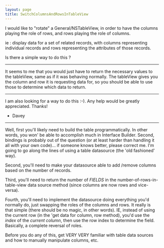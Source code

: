 ```yaml
---
layout: page
title: SwitchColumnsAndRowsInTableView
---
```


I would like to "rotate" a General/NSTableView, in order to have the columns playing the role of rows, and rows playing the role of columns.

ie : display data for a set of related records, with columns representing individual records and rows representing the attributes of those records.

Is there a simple way to do this ?

---- 

It seems to me that you would just have to return the necessary values to the tableView, same as if it was behaving normally. The tableView gives you the column and row it is requesting data for, so you should be able to use those to determine which data to return.

---- 

I am also looking for a way to do this :-). Any help would be greatly appreciated. Thanks!

- Davey

----

Well, first you'll likely need to build the table programmatically. In other words, you won' be able to accomplish much in Interface Builder. Second, bindings is probably out of the question (or at least harder than handling it all with your own code)... if someone knows better, please correct me. I'm going to go along the lines of using a table datasource (the 'old fashioned' way).

Second, you'll need to make your datasource able to add /remove columns based on the number of records. 

Third, you'll need to return the number of *FIELDS* in the number-of-rows-in-table-view data source method (since columns are now rows and vice-versa).

Fourth, you'll need to implement the datasource doing everything you'd normally do, just swapping the roles of the columns and rows. It really is that simple (there should be no magic, in other words). IE, instead of using the current row (in the 'get data for column, row method), you'd use the *index* of the *current column*, then use the row index to determine the field. Basically, a complete reversal of roles.

Before you do any of this, get VERY VERY familiar with table data sources and how to manually manipulate columns, etc.
